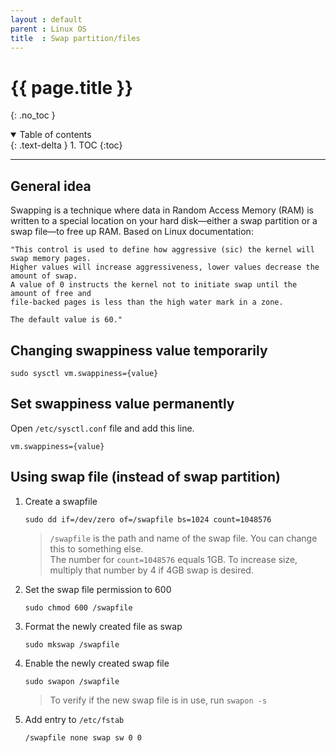 ```yaml
---
layout : default
parent : Linux OS
title  : Swap partition/files
---
```


# {{ page.title }}
{: .no_toc }

<details open markdown="block">
  <summary>
    Table of contents
  </summary>
  {: .text-delta }
1. TOC
{:toc}
</details>

---

## General idea

Swapping is a technique where data in Random Access Memory (RAM) is written to a
special location on your hard disk—either a swap partition or a swap file—to free up RAM.
Based on Linux documentation:
```
"This control is used to define how aggressive (sic) the kernel will swap memory pages.
Higher values will increase aggressiveness, lower values decrease the amount of swap.
A value of 0 instructs the kernel not to initiate swap until the amount of free and
file-backed pages is less than the high water mark in a zone.

The default value is 60."
```

## Changing swappiness value temporarily

```
sudo sysctl vm.swappiness={value}
```

## Set swappiness value permanently

Open `/etc/sysctl.conf` file and add this line.
```
vm.swappiness={value}
```

## Using swap file (instead of swap partition)

1. Create a swapfile
    ```
    sudo dd if=/dev/zero of=/swapfile bs=1024 count=1048576
    ```
    > `/swapfile` is the path and name of the swap file. You can change this to something else.<br>
    The number for `count=1048576` equals 1GB. To increase size, multiply that number by 4 if 4GB swap is desired.
2. Set the swap file permission to 600
    ```
    sudo chmod 600 /swapfile
    ```
3. Format the newly created file as swap
    ```
    sudo mkswap /swapfile
    ```
4. Enable the newly created swap file
    ```
    sudo swapon /swapfile
    ```
    > To verify if the new swap file is in use, run `swapon -s`
5. Add entry to `/etc/fstab`
    ```
    /swapfile none swap sw 0 0
    ```
